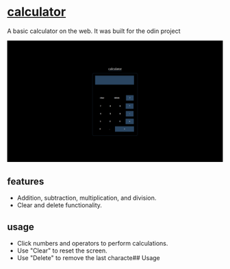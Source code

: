# [calculator](kojokwakye.github.io/calculator)

A basic calculator on the web. It was built for the odin project

![Calculator Demo](/Screenshot.png)

## features

- Addition, subtraction, multiplication, and division.
- Clear and delete functionality.

## usage

- Click numbers and operators to perform calculations.
- Use "Clear" to reset the screen.
- Use "Delete" to remove the last characte## Usage
